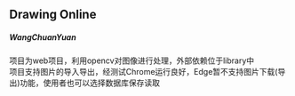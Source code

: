 ## Drawing Online
##### WangChuanYuan
项目为web项目，利用opencv对图像进行处理，外部依赖位于library中  
项目支持图片的导入导出，经测试Chrome运行良好，Edge暂不支持图片下载(导出)功能，使用者也可以选择数据库保存读取
